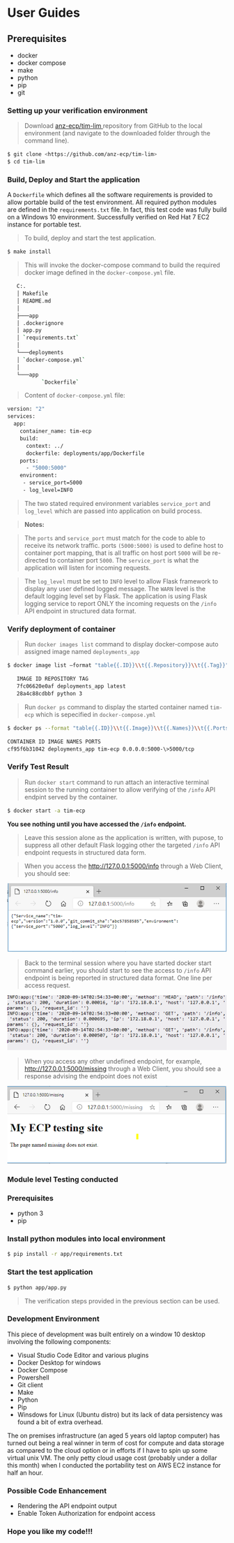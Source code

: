 # User Guides

## Prerequisites

*   docker
*   docker compose
*   make
*   python
*   pip
*   git

### Setting up your verification environment

>   Download [anz-ecp/tim-lim ](https://github.com/anz-ecp/tim-lim )repository
>   from GitHub to the local environment (and navigate to the downloaded folder
>   through the command line).

```bash
$ git clone <https://github.com/anz-ecp/tim-lim>
$ cd tim-lim
```
### Build, Deploy and Start the application

A `Dockerfile` which defines all the software requirements is provided to allow
portable build of the test environment. All required python modules are defined
in the `requirements.txt` file. In fact, this test code was fully build on a
Windows 10 environment. Successfully verified on Red Hat 7 EC2 instance for
portable test.

>   To build, deploy and start the test application.

```bash
$ make install
```
>   This will invoke the docker-compose command to build the required docker
>   image defined in the `docker-compose.yml` file.

```bash
   C:.
   │ Makefile
   │ README.md
   │
   ├───app
   │ .dockerignore
   │ app.py
   │ `requirements.txt`
   │
   └───deployments
   │ `docker-compose.yml`
   │
   └───app
           `Dockerfile`
```
>   Content of `docker-compose.yml` file:

```bash
version: "2"
services:
  app:
    container_name: tim-ecp
    build:
      context: ../
      dockerfile: deployments/app/Dockerfile
    ports:
      - "5000:5000"
    environment:
     - service_port=5000
     - log_level=INFO    
```

>   The two stated required environment variables `service_port` and `log_level`
>   which are passed into application on build process.

>   **Notes:**

>   The `ports` and `service_port` must match for the code to able to receive its
>   network traffic. ports `(5000:5000)` is used to define host to container port mapping,
>   that is all traffic on host port `5000` will be re-directed to container port
>   `5000`. The `service_port` is what the application will listen for incoming
>   requests.

>   The `log_level` must be set to `INFO` level to allow Flask framework to display
>   any user defined logged message. The `WARN` level is the default logging level
>   set by Flask. The application is using Flask logging service to report ONLY
>   the incoming requests on the `/info` API endpoint in structured data format.

###  Verify deployment of container

>   Run `docker images list` command to display docker-compose auto assigned
>   image named `deployments_app`

```bash
$ docker image list –format "table{{.ID}}\\t{{.Repository}}\\t{{.Tag}}"
```
```bash
   IMAGE ID REPOSITORY TAG
   7fc06620e0af deployments_app latest
   28a4c88cdbbf python 3
```

>   Run `docker ps` command to display the started container named `tim-ecp` which
>   is sepecified in `docker-compose.yml`

```bash
$ docker ps --format "table{{.ID}}\\t{{.Image}}\\t{{.Names}}\\t{{.Ports}}"
```

```bash
CONTAINER ID IMAGE NAMES PORTS
cf95f6b31042 deployments_app tim-ecp 0.0.0.0:5000-\>5000/tcp
```

### Verify Test Result

>   Run `docker start` command to run attach an interactive terminal session to
>   the running container to allow verifying of the `/info` API endpint served by
>   the container.

```bash
$ docker start -a tim-ecp
```

**You see nothing until you have accessed the `/info` endpoint.**

>   Leave this session alone as the application is written, with pupose, to
>   suppress all other default Flask logging other the targeted `/info` API
>   endpoint requests in structured data form.

>   When you access the <http://127.0.0.1:5000/info> through a Web Client, you
>   should see:

![](media/01c766e4e77aeb36f316d1113253db4d.png)

>   Back to the terminal session where you have started docker start command
>   earlier, you should start to see the access to `/info` API endpoint is being
>   reported in structured data format. One line per access request.

![](media/bfe0d8bf75eea8702df1333200fa2015.png)

>   When you access any other undefined endpoint, for example,
>   <http://127.0.0.1:5000/missing> through a Web Client, you should see a
>   response advising the endpoint does not exist

![](media/67cc26c7114cd482e8d3c04e7647b809.png)

### Module level Testing conducted

### Prerequisites

*  python 3
*  pip

### Install python modules into local environment

```bash
$ pip install -r app/requirements.txt
```

### Start the test application

```bash
$ python app/app.py
```


>   The verification steps provided in the previous section can be used.

### Development Environment

This piece of development was built entirely on a window 10 desktop involving
the following components:

*   Visual Studio Code Editor and various plugins
*   Docker Desktop for windows
*   Docker Compose
*   Powershell
*   Git client
*   Make
*   Python
*   Pip
*   Winsdows for Linux (Ubuntu distro) but its lack of data persistency was
    found a bit of extra overhead.

The on premises infrastructure (an aged 5 years old laptop computer) has turned
out being a real winner in term of cost for compute and data storage as compared
to the cloud option or in efforts if I have to spin up some virtual unix VM. The
only petty cloud usage cost (probably under a dollar this month) when I
conducted the portability test on AWS EC2 instance for half an hour.

### Possible Code Enhancement 

*   Rendering the API endpoint output
*   Enable Token Authorization for endpoint access

###  Hope you like my code!!! 

